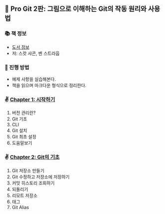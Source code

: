 ## 🚀 Pro Git 2판: 그림으로 이해하는 Git의 작동 원리와 사용법

### 📚 책 정보
- [도서 정보](http://www.yes24.com/product/goods/24841824)
- 저: 스캇 샤콘, 벤 스트라웁

### 🎯 진행 방법
- 예제 사항을 실습해본다.
- 책을 읽으며 마크다운 형식으로 정리한다.

### ✌️ [Chapter 1: 시작하기](https://github.com/saseungmin/reading_books_record_repository/tree/master/summarize_books_in_markdown/Pro%20Git%202%ED%8C%90/Chapter%201)
1. 버전 관리란?
2. Git 기초
3. CLI
4. Git 설치
5. Git 최초 설정
6. 도움말보기

### ✌️ [Chapter 2: Git의 기초](https://github.com/saseungmin/reading_books_record_repository/tree/master/summarize_books_in_markdown/Pro%20Git%202%ED%8C%90/Chapter%202)
1. Git 저장소 만들기
2. Git 수정하고 저장소에 저장하기
3. 커밋 히스토리 조회하기
4. 되돌리기
5. 리모트 저장소
6. 태그
7. Git Alias
